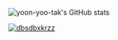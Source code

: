![yoon-yoo-tak's GitHub stats](https://github-readme-stats.vercel.app/api?username=yoon-yoo-tak&show_icons=true&theme=dracula)


[![dbsdbxkrzz](http://mazassumnida.wtf/api/v2/generate_badge?boj=dbsdbxkrzz)](https://solved.ac/dbsdbxkrzz)
